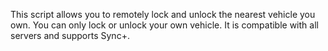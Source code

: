 This script allows you to remotely lock and unlock the nearest vehicle you own. You can only lock or unlock your own vehicle. It is compatible with all servers and supports Sync+.
